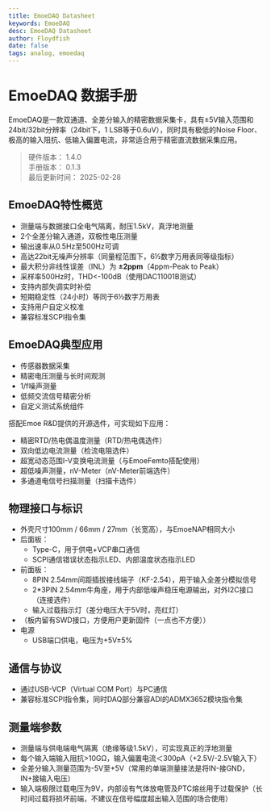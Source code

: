 ```yaml
---
title: EmoeDAQ Datasheet
keywords: EmoeDAQ
desc: EmoeDAQ Datasheet
author: Floydfish
date: false
tags: analog, emoedaq
---
```


# EmoeDAQ 数据手册

EmoeDAQ是一款双通道、全差分输入的精密数据采集卡，具有±5V输入范围和24bit/32bit分辨率（24bit下，1 LSB等于0.6uV），同时具有极低的Noise Floor、极高的输入阻抗、低输入偏置电流，非常适合用于精密直流数据采集应用。

> 硬件版本： 1.4.0  
> 手册版本： 0.1.3  
> 最后更新时间： 2025-02-28

## EmoeDAQ特性概览

- 测量端与数据接口全电气隔离，耐压1.5kV，真浮地测量    
- 2个全差分输入通道，双极性电压测量  
- 输出速率从0.5Hz至500Hz可调  
- 高达22bit无噪声分辨率（同量程范围下，6½数字万用表同等级指标）  
- 最大积分非线性误差（INL）为 **±2ppm**（4ppm-Peak to Peak）  
- 采样率500Hz时，THD<-100dB（使用DAC11001B测试）  
- 支持内部失调实时补偿  
- 短期稳定性（24小时）等同于6½数字万用表  
- 支持用户自定义校准  
- 兼容标准SCPI指令集  

## EmoeDAQ典型应用  

- 传感器数据采集  
- 精密电压测量与长时间观测  
- 1/f噪声测量  
- 低频交流信号精密分析  
- 自定义测试系统组件  
  
搭配Emoe R&D提供的开源选件，可实现如下应用：  

- 精密RTD/热电偶温度测量（RTD/热电偶选件）  
- 双向低边电流测量（检流电阻选件）  
- 超宽动态范围I-V变换电流测量（与EmoeFemto搭配使用）  
- 超低噪声测量，nV-Meter（nV-Meter前端选件）  
- 多通道电信号扫描测量（扫描卡选件）  


## 物理接口与标识

- 外壳尺寸100mm / 66mm / 27mm（长宽高），与EmoeNAP相同大小
- 后面板：
  - Type-C，用于供电+VCP串口通信  
  - SCPI通信错误状态指示LED、内部温度状态指示LED  
- 前面板：
  - 8PIN 2.54mm间距插拔接线端子（KF-2.54），用于输入全差分模拟信号  
  - 2*3PIN 2.54mm牛角座，用于内部低噪声稳压电源输出，对外I2C接口（连接选件）  
  - 输入过载指示灯（差分电压大于5V时，亮红灯）  
- （板内留有SWD接口，方便用户更新固件（一点也不方便））  
- 电源  
  - USB端口供电，电压为+5V±5%

## 通信与协议

- 通过USB-VCP（Virtual COM Port）与PC通信  
- 兼容标准SCPI指令集，同时DAQ部分兼容ADI的ADMX3652模块指令集

## 测量端参数

- 测量端与供电端电气隔离（绝缘等级1.5kV），可实现真正的浮地测量
- 每个输入端输入阻抗>10GΩ，输入偏置电流＜300pA（+2.5V/-2.5V输入下）
- 全差分输入测量范围为-5V至+5V（常用的单端测量接法是将IN-接GND，IN+接输入电压）
- 输入端极限过载电压为9V，内部设有气体放电管及PTC熔丝用于过载保护（长时间过载将损坏前端，不建议在信号幅度超出输入范围的场合使用）

























